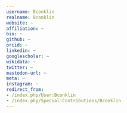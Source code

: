 ```yaml
---
username: Bconklin
realname: Bconklin
website: ~
affiliation: ~
bio: ~
github: ~
orcid: ~
linkedin: ~
googlescholar: ~
wikidata: ~
twitter: ~
mastodon-url: ~
meta: ~
instagram: ~
redirect_from:
- /index.php/User:Bconklin
- /index.php/Special:Contributions/Bconklin
---
```

